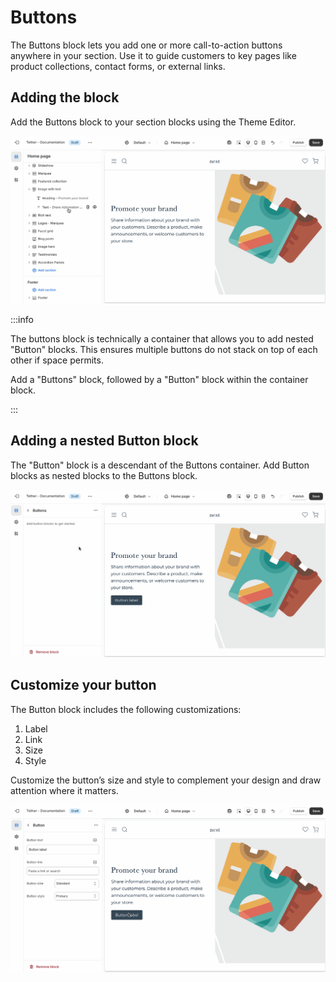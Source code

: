 
# Buttons

The Buttons block lets you add one or more call-to-action buttons anywhere in your section. Use it to guide customers to key pages like product collections, contact forms, or external links.

## Adding the block

Add the Buttons block to your section blocks using the Theme Editor.

![Add the Buttons block using the theme editor](./img/buttons-1-add-block.gif)

:::info

The buttons block is technically a container that allows you to add nested "Button" blocks. This ensures multiple buttons do not stack on top of each other if space permits.

Add a "Buttons" block, followed by a "Button" block within the container block.

:::

## Adding a nested Button block

The "Button" block is a descendant of the Buttons container. Add Button blocks as nested blocks to the Buttons block.

![Add a nested button block to control your button](./img/buttons-2-add-button.gif)

## Customize your button

The Button block includes the following customizations:

1. Label
2. Link
3. Size
4. Style

Customize the button’s size and style to complement your design and draw attention where it matters.

![Customize the settings and look and feel of your button](./img/buttons-3-customize.gif)